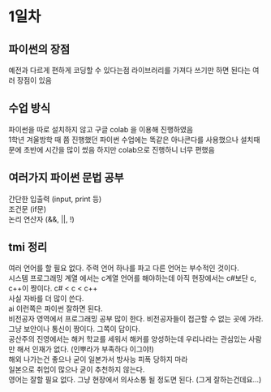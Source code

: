 # 1일차
## 파이썬의 장점  
예전과 다르게 편하게 코딩할 수 있다는점 라이브러리를 가져다 쓰기만 하면 된다는 여러 장점이 있음

## 수업 방식  
파이썬을 따로 설치하지 않고 구글 colab 을 이용해 진행하였음  
1학년 겨울방학 때 쯤 진행했던 파이썬 수업에는 똑같은 아나콘다를 사용했으나 설치때문에 초반에 시간을 많이 썼음 하지만 colab으로 진행하니 너무 편했음

## 여러가지 파이썬 문법 공부
간단한 입출력 (input, print 등)  
조건문 (if문)  
논리 연산자 (&&, ||, !)

## tmi 정리
여러 언어를 할 필요 없다. 주력 언어 하나를 파고 다른 언어는 부수적인 것이다.  
시스템 프로그래밍 계열 에서는 c계열 언어를 해야하는데 아직 현장에서는 c#보단 c, c++이 짱이다.  c# < c < c++  
사실 자바를 더 많이 쓴다.  
ai 이런쪽은 파이썬 잘하면 된다.  
비전공자 영역에서 프로그래밍 공부 많이 한다. 비전공자들이 접근할 수 없는 곳에 가라.  
그냥 보안이나 통신이 짱이다. 그쪽이 답이다.  
공산주의 진영에서는 해커 학교를 세워서 해커를 양성하는데 우리나라는 관심있는 사람만 해서 인재가 없다. (인뿌라가 부족하다 이그야!)  
해외 나가는건 좋으나 굳이 일본가서 방사능 피폭 당하지 마라  
일본으로 취업이 많으나 굳이 추천하지 않는다.  
영어는 잘할 필요 없다. 그냥 현장에서 의사소통 될 정도면 된다. (그게 잘하는건데요...)  